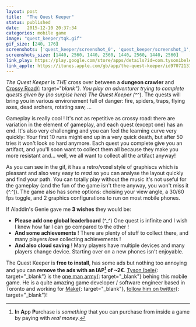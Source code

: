 ```yaml
---
layout: post
title:  "The Quest Keeper"
status: published
date:   2015-12-10 20:37:34
categories: mobile game
image: "quest_keeper/tqk.gif"
gif_size: [240, 176]
screenshots: ['quest_keeper/screenshot_0', 'quest_keeper/screenshot_1', 'quest_keeper/screenshot_2', 'quest_keeper/screenshot_3']
screenshots_size: [1440, 2560, 1440, 2560, 1440, 2560, 1440, 2560]
link_play: https://play.google.com/store/apps/details?id=com.tysonibele.questkeeper
link_apple: https://itunes.apple.com/gb/app/the-quest-keeper/id970721313
---
```

*The Quest Keeper* is *THE* cross over between a **dungeon crawler** and [Crossy Road](https://youtu.be/a3pTw0jmxlg){: target="_blank"}. You play an adventurer trying to complete quests given by (no surpise here) *The Quest Keeper* (^_^). The quests will bring you in various environement full of danger: fire, spiders, traps, flying axes, dead archers, rotating saw, ...<!--more-->

Gameplay is really cool ! It's not as repetitive as crossy road: there are variation in the element of gameplay, and each quest (except one) has an end. It's also very challenging and you can feel the learning curve very quickly: Your first 10 runs might end up in a very quick death, but after 50 tries it won't look so hard anymore. Each quest you complete give you an artifact, and you'll soon want to collect them all because they make you more resistant and... well, we all want to collect all the artifact anyway!

As you can see in the gif, it has a retro/voxel style of graphiscs which is pleasant and also very easy to *read* so you can analyse the layout quickly and find your path. You can totally play without the music it's not useful for the gameplay (and the fun of the game isn't there anyway, you won't miss it (*^.^*)).
The game also has some options: choising your view angle, a 30/60 fps toggle, and 2 graphics configurations to run on most mobile phones.

If Aladdin's Genie gave me **3 wishes** they would be:

 * **Please add one global leaderboard** (^_^) One quest is infinite and I wish I knew how far I can go compared to the other !
 * **And some achievements** ! There are plenty of stuff to collect there, and many players *love* collecting achievements !
 * **And also cloud saving** ! Many players have multiple devices and many players change device. Starting over on a new phones isn't enjoyable.

The Quest Keeper is **free to install**, has some ads but nothing too annoying and you can **remove the ads with an IAP[^1] of ~2€**. [Tyson Ibele](http://tysonibele.com/about/){: target="_blank"} is the [one man army](https://en.wikipedia.org/wiki/One_Man_Army){: target="_blank"} behing this mobile game. He is a quite amazing game developer / software engineer based in Toronto and working for [Make](http://makevisual.com/){: target="_blank"}, [follow him on twitter](https://twitter.com/tysonibele){: target="_blank"}!

[^1]: **I**n **A**pp **P**urchase is *something* that you can purchase from inside a game by paying with *real money*.

